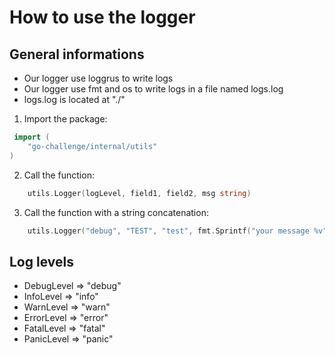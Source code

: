# How to use the logger

## General informations
- Our logger use loggrus to write logs
- Our logger use fmt and os to write logs in a file named logs.log
- logs.log is located at "./"

1. Import the package:
```go
 import (
    "go-challenge/internal/utils"
)
```

2. Call the function: 
```go
    utils.Logger(logLevel, field1, field2, msg string)
```

3. Call the function with a string concatenation:
```go
    utils.Logger("debug", "TEST", "test", fmt.Sprintf("your message %v", v))
```

## Log levels
- DebugLevel => "debug"
- InfoLevel => "info"
- WarnLevel => "warn"
- ErrorLevel => "error"
- FatalLevel => "fatal"
- PanicLevel => "panic"

